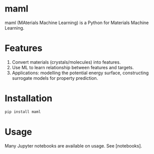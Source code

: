 # maml

maml (MAterials Machine Learning) is a Python for Materials Machine Learning.

# Features

1. Convert materials (crystals/molecules) into features.
2. Use ML to learn relationship between features and targets.
3. Applications: modelling the potential energy surface, constructing surrogate models for property prediction.

# Installation

```bash
pip install maml
```

# Usage

Many Jupyter notebooks are available on usage. See [notebooks].